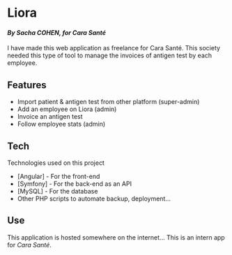 # Liora
#### _By Sacha COHEN, for Cara Santé_

I have made this web application as freelance for Cara Santé.
This society needed this type of tool to manage the invoices of antigen test by each employee.


## Features

- Import patient & antigen test from other platform (super-admin)
- Add an employee on Liora (admin)
- Invoice an antigen test
- Follow employee stats (admin)


## Tech

Technologies used on this project

- [Angular] - For the front-end
- [Symfony] - For the back-end as an API
- [MySQL] - For the database
- Other PHP scripts to automate backup, deployment...

## Use
This application is hosted somewhere on the internet...
This is an intern app for _Cara Santé_.